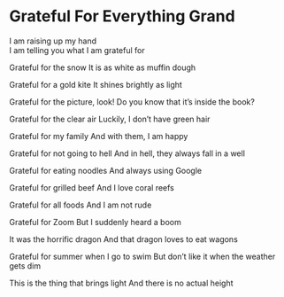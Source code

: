 # Grateful For Everything Grand

I am raising up my hand\
I am telling you what I am grateful for

Grateful for the snow
It is as white as muffin dough

Grateful for a gold kite
It shines brightly as light

Grateful for the picture, look!
Do you know that it’s inside the book?

Grateful for the clear air 
Luckily, I don’t have green hair

Grateful for my family
And with them, I am happy

Grateful for not going to hell
And in hell, they always fall in a well


Grateful for eating noodles
And always using Google

Grateful for grilled beef
And I love coral reefs

Grateful for all foods
And I am not rude

Grateful for Zoom
But I suddenly heard a boom

It was the horrific dragon 
And that dragon loves to eat wagons

Grateful for summer when I go to swim
But don’t like it when the weather gets dim

This is the thing that brings light
And there is no actual height
